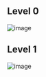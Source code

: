 ## Level 0

![image](https://user-images.githubusercontent.com/63921209/221358775-af64a479-b357-4d01-a9a8-8fcd0a5f5c12.png)

## Level 1

![image](https://user-images.githubusercontent.com/63921209/221358782-9153ad2b-a303-4a36-a03c-bb90d3842618.png)

